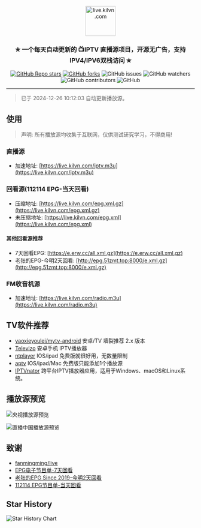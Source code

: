 <p align="center"><img alt="live.kilvn.com" src="https://live.kilvn.com/logo.png" height="80"></p>
<h3 align="center">✯ 一个每天自动更新的 📺IPTV 直播源项目，开源无广告，支持IPV4/IPV6双栈访问 ✯</h3>

<p align="center">
  <a href="https://github.com/kilvn/iptv/" target="_blank"><img alt="GitHub Repo stars" src="https://img.shields.io/github/stars/kilvn/iptv"></a>
  <a href="https://github.com/kilvn/iptv/fork" target="_blank"><img alt="GitHub forks" src="https://img.shields.io/github/forks/kilvn/iptv"></a>
  <img alt="GitHub issues" src="https://img.shields.io/github/issues/kilvn/iptv">
  <img alt="GitHub watchers" src="https://img.shields.io/github/watchers/kilvn/iptv">
  <img alt="GitHub contributors" src="https://img.shields.io/github/contributors/kilvn/iptv">
  <img alt="GitHub" src="https://img.shields.io/github/license/kilvn/iptv">
</p>

---

> 已于 2024-12-26 10:12:03 自动更新播放源。

## 使用

> 声明: 所有播放源均收集于互联网，仅供测试研究学习，不得商用!

### 直播源
  - 加速地址: [https://live.kilvn.com/iptv.m3u](https://live.kilvn.com/iptv.m3u)

### 回看源(112114 EPG-当天回看)
  - 压缩地址: [https://live.kilvn.com/epg.xml.gz](https://live.kilvn.com/epg.xml.gz)
  - 未压缩地址: [https://live.kilvn.com/epg.xml](https://live.kilvn.com/epg.xml)

#### 其他回看源推荐
  - 7天回看EPG: [https://e.erw.cc/all.xml.gz](https://e.erw.cc/all.xml.gz)
  - 老张的EPG-今明2天回看: [http://epg.51zmt.top:8000/e.xml.gz](http://epg.51zmt.top:8000/e.xml.gz)

### FM收音机源
  - 加速地址: [https://live.kilvn.com/radio.m3u](https://live.kilvn.com/radio.m3u)

## TV软件推荐
  - [yaoxieyoulei/mytv-android](https://github.com/yaoxieyoulei/mytv-android) 安卓/TV 墙裂推荐 2.x 版本
  - [Televizo](https://televizo.net/) 安卓手机 IPTV播放器
  - [ntplayer](https://ntplayer.nilbt.com/) IOS/ipad 免费版就很好用，无数量限制
  - [aptv](https://github.com/Kimentanm/aptv) IOS/ipad/Mac 免费版只能添加1个播放源
  - [IPTVnator](https://github.com/4gray/iptvnator) 跨平台IPTV播放器应用，适用于Windows、macOS和Linux系统。

## 播放源预览
![央视播放源预览](https://github.com/user-attachments/assets/1acbf06e-982a-4b6d-bfbd-200affb32821)

![直播中国播放源预览](https://github.com/user-attachments/assets/32f4ab3d-0ad9-4b34-ad64-4b16092f6dda)

## 致谢
- [fanmingming/live](https://github.com/fanmingming/live)
- [EPG电子节目单-7天回看](https://e.erw.cc/)
- [老张的EPG Since 2019-今明2天回看](http://epg.51zmt.top:8000/)
- [112114 EPG节目单-当天回看](https://epg.112114.xyz/)

## Star History
<picture>
<source media="(prefers-color-scheme: dark)" srcset="https://api.star-history.com/svg?repos=kilvn/iptv&type=Date&theme=dark" />
<source media="(prefers-color-scheme: light)" srcset="https://api.star-history.com/svg?repos=kilvn/iptv&type=Date" />
<img alt="Star History Chart" src="https://api.star-history.com/svg?repos=kilvn/iptv&type=Date" />
</picture>

